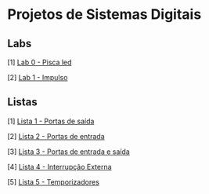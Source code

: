 # Projetos de Sistemas Digitais

## Labs

[1] [Lab 0 - Pisca led](./p1-blink-led/)

[2] [Lab 1 - Impulso](./p3-impulse/)

## Listas

[1] [Lista 1 - Portas de saída](./p2-traffic-light/)

[2] [Lista 2 - Portas de entrada](./p4-button-led/)

[3] [Lista 3 - Portas de entrada e saída](./p5-disp-7-seg/)

[4] [Lista 4 - Interrupção Externa](./p6-count-clicks/)

[5] [Lista 5 - Temporizadores](./p6-count-clicks/)



